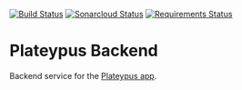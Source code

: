[![Build Status](https://travis-ci.org/Geologik/plateypus-backend.svg?branch=master)](https://travis-ci.org/Geologik/plateypus-backend)
[![Sonarcloud Status](https://sonarcloud.io/api/project_badges/measure?project=plateypus-backend&metric=alert_status)](https://sonarcloud.io/dashboard?id=plateypus-backend)
[![Requirements Status](https://requires.io/github/Geologik/plateypus-backend/requirements.svg?branch=master)](https://requires.io/github/Geologik/plateypus-backend/requirements/?branch=master)

# Plateypus Backend

Backend service for the [Plateypus app](https://github.com/Geologik/plateypus).
